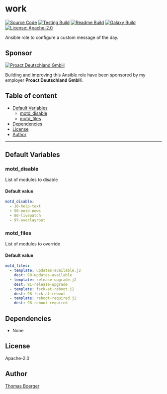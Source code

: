# work

[![Source Code](https://img.shields.io/badge/github-source%20code-blue?logo=github&logoColor=white)](https://github.com/rolehippie/motd) [![Testing Build](https://github.com/rolehippie/motd/workflows/testing/badge.svg)](https://github.com/rolehippie/motd/actions?query=workflow%3Atesting) [![Readme Build](https://github.com/rolehippie/motd/workflows/readme/badge.svg)](https://github.com/rolehippie/motd/actions?query=workflow%3Areadme) [![Galaxy Build](https://github.com/rolehippie/motd/workflows/galaxy/badge.svg)](https://github.com/rolehippie/motd/actions?query=workflow%3Agalaxy) [![License: Apache-2.0](https://img.shields.io/github/license/rolehippie/motd)](https://github.com/rolehippie/motd/blob/master/LICENSE) 

Ansible role to configure a custom message of the day. 

## Sponsor 

[![Proact Deutschland GmbH](https://proact.eu/wp-content/uploads/2020/03/proact-logo.png)](https://proact.eu) 

Building and improving this Ansible role have been sponsored by my employer **Proact Deutschland GmbH**.

## Table of content

* [Default Variables](#default-variables)
  * [motd_disable](#motd_disable)
  * [motd_files](#motd_files)
* [Dependencies](#dependencies)
* [License](#license)
* [Author](#author)

---

## Default Variables

### motd_disable

List of modules to disable

#### Default value

```YAML
motd_disable:
  - 10-help-text
  - 50-motd-news
  - 80-livepatch
  - 97-overlayroot
```

### motd_files

List of modules to override

#### Default value

```YAML
motd_files:
  - template: updates-available.j2
    dest: 90-updates-available
  - template: release-upgrade.j2
    dest: 91-release-upgrade
  - template: fsck-at-reboot.j2
    dest: 98-fsck-at-reboot
  - template: reboot-required.j2
    dest: 98-reboot-required
```

## Dependencies

* None

## License

Apache-2.0

## Author

[Thomas Boerger](https://github.com/tboerger)
